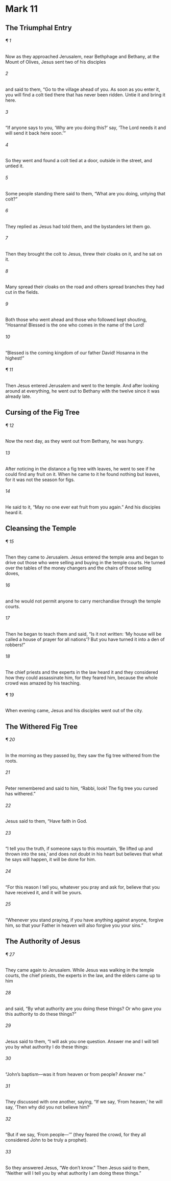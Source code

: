 # Mark 11
## The Triumphal Entry
###### ¶ 1
Now as they approached Jerusalem, near Bethphage and Bethany, at the Mount of Olives, Jesus sent two of his disciples
###### 2
and said to them, “Go to the village ahead of you. As soon as you enter it, you will find a colt tied there that has never been ridden. Untie it and bring it here.
###### 3
“If anyone says to you, ‘Why are you doing this?’ say, ‘The Lord needs it and will send it back here soon.’”
###### 4
So they went and found a colt tied at a door, outside in the street, and untied it.
###### 5
Some people standing there said to them, “What are you doing, untying that colt?”
###### 6
They replied as Jesus had told them, and the bystanders let them go.
###### 7
Then they brought the colt to Jesus, threw their cloaks on it, and he sat on it.
###### 8
Many spread their cloaks on the road and others spread branches they had cut in the fields.
###### 9
Both those who went ahead and those who followed kept shouting, “Hosanna! Blessed is the one who comes in the name of the Lord!
###### 10
“Blessed is the coming kingdom of our father David! Hosanna in the highest!”
###### ¶ 11
Then Jesus entered Jerusalem and went to the temple. And after looking around at everything, he went out to Bethany with the twelve since it was already late.
## Cursing of the Fig Tree
###### ¶ 12
Now the next day, as they went out from Bethany, he was hungry.
###### 13
After noticing in the distance a fig tree with leaves, he went to see if he could find any fruit on it. When he came to it he found nothing but leaves, for it was not the season for figs.
###### 14
He said to it, “May no one ever eat fruit from you again.” And his disciples heard it.
## Cleansing the Temple
###### ¶ 15
Then they came to Jerusalem. Jesus entered the temple area and began to drive out those who were selling and buying in the temple courts. He turned over the tables of the money changers and the chairs of those selling doves,
###### 16
and he would not permit anyone to carry merchandise through the temple courts.
###### 17
Then he began to teach them and said, “Is it not written: ‘My house will be called a house of prayer for all nations’? But you have turned it into a den of robbers!”
###### 18
The chief priests and the experts in the law heard it and they considered how they could assassinate him, for they feared him, because the whole crowd was amazed by his teaching.
###### ¶ 19
When evening came, Jesus and his disciples went out of the city.
## The Withered Fig Tree
###### ¶ 20
In the morning as they passed by, they saw the fig tree withered from the roots.
###### 21
Peter remembered and said to him, “Rabbi, look! The fig tree you cursed has withered.”
###### 22
Jesus said to them, “Have faith in God.
###### 23
“I tell you the truth, if someone says to this mountain, ‘Be lifted up and thrown into the sea,’ and does not doubt in his heart but believes that what he says will happen, it will be done for him.
###### 24
“For this reason I tell you, whatever you pray and ask for, believe that you have received it, and it will be yours.
###### 25
“Whenever you stand praying, if you have anything against anyone, forgive him, so that your Father in heaven will also forgive you your sins.”
## The Authority of Jesus
###### ¶ 27
They came again to Jerusalem. While Jesus was walking in the temple courts, the chief priests, the experts in the law, and the elders came up to him
###### 28
and said, “By what authority are you doing these things? Or who gave you this authority to do these things?”
###### 29
Jesus said to them, “I will ask you one question. Answer me and I will tell you by what authority I do these things:
###### 30
“John’s baptism—was it from heaven or from people? Answer me.”
###### 31
They discussed with one another, saying, “If we say, ‘From heaven,’ he will say, ‘Then why did you not believe him?’
###### 32
“But if we say, ‘From people—’” (they feared the crowd, for they all considered John to be truly a prophet).
###### 33
So they answered Jesus, “We don’t know.” Then Jesus said to them, “Neither will I tell you by what authority I am doing these things.”
